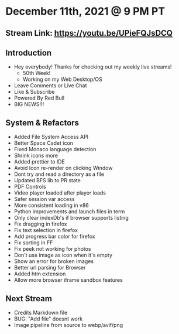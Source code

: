 # December 11th, 2021 @ 9 PM PT

## Stream Link: https://youtu.be/UPieFQJsDCQ

## Introduction

- Hey everybody! Thanks for checking out my weekly live streams!
  - 50th Week!
  - Working on my Web Desktop/OS
- Leave Comments or Live Chat
- Like & Subscribe
- Powered By Red Bull
- BIG NEWS!!!

## System & Refactors

- Added File System Access API
- Better Space Cadet icon
- Fixed Monaco language detection
- Shrink icons more
- Added prettier to IDE
- Avoid Icon re-render on clicking Window
- Dont try and read a directory as a file
- Updated BFS lib to PR state
- PDF Controls
- Video player loaded after player loads
- Safer session var access
- More consistent loading in v86
- Python improvements and launch files in term
- Only clear indexDb's if browser supports listing
- Fix dragging in firefox
- Fix text selection in firefox
- Add progress bar color for firefox
- Fix sorting in FF
- Fix peek not working for photos
- Don't use image as icon when it's empty
- Show an error for broken images
- Better url parsing for Browser
- Added htm extension
- Allow more browser iframe sandbox features

## Next Stream

- Credits Markdown file
- BUG: "Add file" doesnt work
- Image pipeline from source to webp/avif/png
